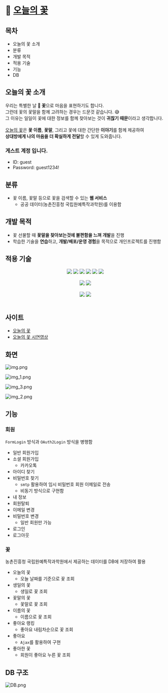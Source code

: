 # 🪻 [오늘의 꽃](https://2dayflower.com/)
## 목차
* 오늘의 꽃 소개
* 분류
* 개발 목적
* 적용 기술
* 기능
* DB

## 오늘의 꽃 소개
우리는 특별한 날 **💐 꽃**으로 마음을 표현하기도 합니다.<br />
그런데 꽃의 꽃말을 함께 고려하는 경우는 드문것 같습니다. 😅<br />
그 이유는 일일이 꽃에 대한 정보를 함께 찾아보는 것이 **귀찮기 때문**이라고 생각합니다.<br /><br />
[오늘의 꽃](https://2dayflower.com)은 **꽃 이름**, **꽃말**, 그리고 꽃에 대한 간단한 **이야기**를 함께 제공하여<br />
**상대방에게 나의 마음을 더 확실하게 전달**할 수 있게 도와줍니다.

### 게스트 계정 입니다.
* ID: guest
* Password: guest1234!

## 분류
* 꽃 이름, 꽃말 등으로 꽃을 검색할 수 있는 **웹 서비스**
  * 공공 데이터(농촌진흥청 국립원예특작과학원)를 이용함

## 개발 목적
* 꽃 선물할 때 **꽃말을 찾아보는것에 불편함을 느껴 개발**을 진행
* 학습한 기술을 **연습**하고, **개발/배포/운영 경험**을 목적으로 개인프로젝트를 진행함

## 적용 기술
<div align="center">
<img src="https://img.shields.io/badge/java-007396?style=for-the-badge&logo=java&logoColor=white">
<img src="https://img.shields.io/badge/springboot-6DB33F?style=for-the-badge&logo=springboot&logoColor=white">
<img src="https://img.shields.io/badge/spring data jpa-6DB33F?style=for-the-badge&logo=springboot&logoColor=white">
<img src="https://img.shields.io/badge/spring security-6DB33F?style=for-the-badge&logo=springsecurity&logoColor=white">
<img src="https://img.shields.io/badge/mysql-4479A1?style=for-the-badge&logo=mysql&logoColor=white">
<img src="https://img.shields.io/badge/maridaDB-1F305F?style=for-the-badge&logo=mariadb&logoColor=white">
<br /><br />
<img src="https://img.shields.io/badge/thymeleaf-005F0F?style=for-the-badge&logo=thymeleaf&logoColor=white">
<img src="https://img.shields.io/badge/bootstrap-7952B3?style=for-the-badge&logo=bootstrap&logoColor=white">
<br /><br />
<img src="https://img.shields.io/badge/amazonec2-FF9900?style=for-the-badge&logo=amazonec2&logoColor=white">
<img src="https://img.shields.io/badge/amazonrds-527FFF?style=for-the-badge&logo=amazonrds&logoColor=white">
</div>
<br />

## 사이트
* [오늘의 꽃](https://2dayflower.com)
* [오늘의 꽃 시연영상](https://www.youtube.com/watch?v=Rbo-WXbRHyU)


## 화면
![img.png](img.png)

![img_1.png](img_1.png)

![img_3.png](img_3.png)

![img_2.png](img_2.png)

## 기능
### 회원
`FormLogin` 방식과 `OAuth2Login` 방식을 병행함
* 일반 회원가입
* 소셜 회원가입
  * 카카오톡
* 아이디 찾기
* 비밀번호 찾기
  * `smtp` 활용하여 임시 비밀번호 회원 이메일로 전송
  * 비동기 방식으로 구현함
* 내 정보
* 회원탈퇴
* 이메일 변경
* 비밀번호 변경
  * 일반 회원만 가능
* 로그인
* 로그아웃

### 꽃
농촌진흥청 국립원예특작과학원에서 제공하는 데이터를 DB에 저장하여 활용
* 오늘의 꽃
  * 오늘 날짜를 기준으로 꽃 조회
* 생일의 꽃
  * 생일로 꽃 조회
* 꽃말의 꽃
  * 꽃말로 꽃 조회
* 이름의 꽃
  * 이름으로 꽃 조회
* 좋아요 랭킹
  * 좋아요 내림차순으로 꽃 조회
* 좋아요
  * `Ajax`를 활용하여 구현
* 좋아한 꽃
  * 회원이 좋아요 누른 꽃 조회

## DB 구조
![DB.png](DB.png)
